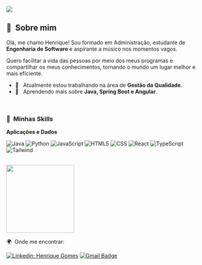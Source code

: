 ![](https://komarev.com/ghpvc/?username=oihenrique&color=006bed)

## 👋 &nbsp;Sobre mim

Olá, me chamo Henrique! Sou formado em Administração, estudante de **Engenharia de Software** e aspirante a músico nos momentos vagos.

Quero facilitar a vida das pessoas por meio dos meus programas e compartilhar os meus conhecimentos, tornando o mundo um lugar melhor e mais eficiente.

- 💼 &nbsp; Atualmente estou trabalhando na área de **Gestão da Qualidade**.
- 🌱 &nbsp; Aprendendo mais sobre **Java, Spring Boot e Angular**.

<br/>

### 🚀 &nbsp;Minhas Skills

**Aplicações e Dados**

![Java](https://img.shields.io/badge/Java-ED8B00?style=for-the-badge&logo=java&logoColor=white)
![Python](https://img.shields.io/badge/Python-14354C?style=for-the-badge&logo=python&logoColor=white)
![JavaScript](https://img.shields.io/badge/JavaScript-323330?style=for-the-badge&logo=javascript&logoColor=F7DF1E)
![HTML5](https://img.shields.io/badge/HTML5-E34F26?style=for-the-badge&logo=html5&logoColor=white)
![CSS](https://img.shields.io/badge/CSS3-1572B6?style=for-the-badge&logo=css3&logoColor=white)
![React](https://img.shields.io/badge/React-20232A?style=for-the-badge&logo=react&logoColor=61DAFB)
![TypeScript](https://img.shields.io/badge/TypeScript-007ACC?style=for-the-badge&logo=typescript&logoColor=white)
![Tailwind](https://img.shields.io/badge/Tailwind_CSS-38B2AC?style=for-the-badge&logo=tailwind-css&logoColor=white)

<br/>

<a href="https://github.com/oihenrique">
  <img height="180em" src="https://github-readme-stats.vercel.app/api?username=oihenrique&theme=dracula&show_icons=true" />
</a>

<br/>

🌍 &nbsp;Onde me encontrar:

[![Linkedin: Henrique Gomes](https://img.shields.io/badge/-Henrique_Gomes-blue?style=flat-square&logo=Linkedin&logoColor=white&link=https://www.linkedin.com/in/oihenriquegomes/)](https://www.linkedin.com/in/oihenriquegomes/)
[![Gmail Badge](https://img.shields.io/badge/-Email_para_contato-006bed?style=flat-square&logo=Gmail&logoColor=white&link=mailto:contato.henriquegomes@hotmail.com)](mailto:contato.henriquegomes@hotmail.com)
